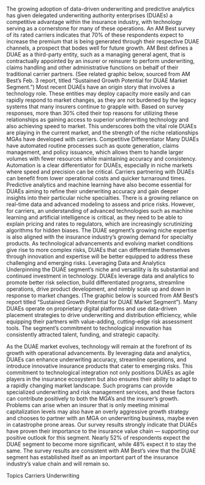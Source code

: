 The growing adoption of data-driven underwriting and predictive analytics has given delegated underwriting authority enterprises (DUAEs) a competitive advantage within the insurance industry, with technology serving as a cornerstone for many of these operations.
An AM Best survey of its rated carriers indicates that 70% of these respondents expect to increase the premium that is being generated through their respective DUAE channels, a prospect that bodes well for future growth. AM Best defines a DUAE as a third-party entity, such as a managing general agent, that is contractually appointed by an insurer or reinsurer to perform underwriting, claims handling and other administrative functions on behalf of their traditional carrier partners. (See related graphic below, sourced from AM Best’s Feb. 3 report, titled “Sustained Growth Potential for DUAE Market Segment.”)
Most recent DUAEs have an origin story that involves a technology role. These entities may deploy capacity more easily and can rapidly respond to market changes, as they are not burdened by the legacy systems that many insurers continue to grapple with.
Based on survey responses, more than 30% cited their top reasons for utilizing these relationships as gaining access to superior underwriting technology and also achieving speed to market.
This underscores both the vital role DUAEs are playing in the current market, and the strength of the niche relationships MGAs have developed with carriers.
Competitive Differentiator
Many DUAEs have automated routine processes such as quote generation, claims management, and policy issuance, which allows them to handle larger volumes with fewer resources while maintaining accuracy and consistency. Automation is a clear differentiator for DUAEs, especially in niche markets where speed and precision can be critical. Carriers partnering with DUAEs can benefit from lower operational costs and quicker turnaround times.
Predictive analytics and machine learning have also become essential for DUAEs aiming to refine their underwriting accuracy and gain deeper insights into their particular niche specialties. There is a growing reliance on real-time data and advanced modeling to assess and price risks.
However, for carriers, an understanding of advanced technologies such as machine learning and artificial intelligence is critical, as they need to be able to explain pricing and rates to regulators, which are increasingly scrutinizing algorithms for hidden biases.
The DUAE segment’s growing niche expertise is also aligned with the insurance industry’s growing demand for specialty products. As technological advancements and evolving market conditions give rise to more complex risks, DUAEs that can differentiate themselves through innovation and expertise will be better equipped to address these challenging and emerging risks.
Leveraging Data and Analytics
Underpinning the DUAE segment’s niche and versatility is its substantial and continued investment in technology. DUAEs leverage data and analytics to promote better risk selection, build differentiated programs, streamline operations, drive product development, and nimbly scale up and down in response to market changes. (The graphic below is sourced from AM Best’s report titled “Sustained Growth Potential for DUAE Market Segment”).
Many DUAEs operate on proprietary digital platforms and use data-driven placement strategies to drive underwriting and distribution efficiency, while equipping their partners with value-adding, cutting-edge risk assessment tools. The segment’s commitment to technological innovation has consistently attracted talent, funding, and strategic capacity. 




As the DUAE market evolves, technology will remain at the forefront of its growth with operational advancements. By leveraging data and analytics, DUAEs can enhance underwriting accuracy, streamline operations, and introduce innovative insurance products that cater to emerging risks.
This commitment to technological integration not only positions DUAEs as agile players in the insurance ecosystem but also ensures their ability to adapt to a rapidly changing market landscape. Such programs can provide specialized underwriting and risk management services, and these factors can contribute positively to both the MGA’s and the insurer’s growth.
Problems can arise when an insurer that is only meeting minimal capitalization levels may also have an overly aggressive growth strategy and chooses to partner with an MGA on underwriting business, maybe even in catastrophe prone areas.
Our survey results strongly indicate that DUAEs have proven their importance to the insurance value chain — supporting our positive outlook for this segment.
Nearly 52% of respondents expect the DUAE segment to become more significant, while 48% expect it to stay the same. The survey results are consistent with AM Best’s view that the DUAE segment has established itself as an important part of the insurance industry’s value chain and will remain so.

Topics
Carriers
Underwriting
